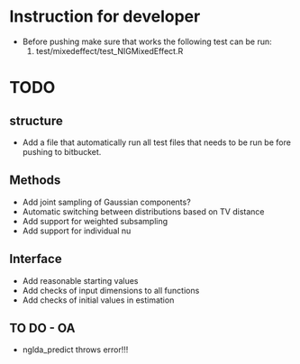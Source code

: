 # Instruction for developer #

* Before pushing make sure that works the following test can be run:
	1.	test/mixedeffect/test_NIGMixedEffect.R

# TODO #

## structure ##
* Add a file that automatically run all test files that needs to be run be fore pushing to bitbucket.

## Methods ##
* Add joint sampling of Gaussian components?
* Automatic switching between distributions based on TV distance
* Add support for weighted subsampling
* Add support for individual nu

## Interface ##
* Add reasonable starting values
* Add checks of input dimensions to all functions
* Add checks of initial values in estimation

## TO DO - OA
- nglda_predict throws error!!!